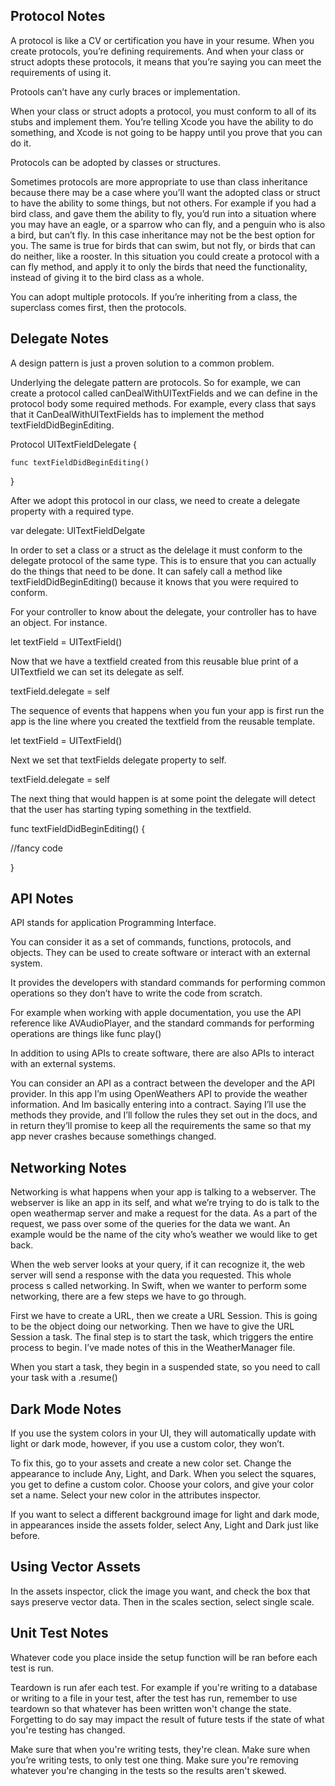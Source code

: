 ## **Protocol Notes**

A protocol is like a CV or certification you have in your resume. When you create protocols, you’re defining requirements. And when your class or struct adopts these protocols, it means that you’re saying you can meet the requirements of using it.

Protools can’t have any curly braces or implementation. 

When your class or struct adopts a protocol, you must conform to all of its stubs and implement them. You’re telling Xcode you have the ability to do something, and Xcode is not going to be happy until you prove that you can do it.

Protocols can be adopted by classes or structures. 

Sometimes protocols are more appropriate to use than class inheritance because there may be a case where you’ll want the adopted class or struct to have the ability to some things, but not others. For example if you had a bird class, and gave them the ability to fly, you’d run into a situation where you may have an eagle, or a sparrow who can fly, and a penguin who is also a bird, but can’t fly. In this case inheritance may not be the best option for you. The same is true for birds that can swim, but not fly, or birds that can do neither, like a rooster. In this situation you could create a protocol with a can fly method, and apply it to only the birds that need the functionality, instead of giving it to the bird class as a whole.

You can adopt multiple protocols. If you’re inheriting from a class, the superclass comes first, then the protocols.

## **Delegate Notes**

A design pattern is just a proven solution to a common problem.

Underlying the delegate pattern are protocols. So for example, we can create a protocol called canDealWithUITextFields and we can define in the protocol body some required methods. For example, every class that says that it CanDealWithUITextFields has to implement the method textFieldDidBeginEditing.

Protocol UITextFieldDelegate {

    func textFieldDidBeginEditing()
}

After we adopt this protocol in our class, we need to create a delegate property with a required type.

var delegate: UITextFieldDelgate

In order to set a class or a struct as the delelage it must conform to the delegate protocol of the same type. This is to ensure that you can actually do the things that need to be done. It can safely call a method like textFieldDidBeginEditing() because it knows that you were required to conform.

For your controller to know about the delegate, your controller has to have an object. For instance.

let textField = UITextField()

Now that we have a textfield created from this reusable blue print of a UITextfield we can set its delegate as self.

textField.delegate = self 

The sequence of events that happens when you fun your app is first run the app is the line where you created the textfield from the reusable template.

let textField = UITextField()

Next we set that textFields delegate property to self.

textField.delegate = self 

The next thing that would happen is at some point the delegate will detect that the user has starting typing something in the textfield.

func textFieldDidBeginEditing() {

//fancy code 

}

## **API Notes**

API stands for application Programming Interface.

You can consider it as a set of commands, functions, protocols, and objects. They can be used to create software or interact with an external system.

It provides the developers with standard commands for performing common operations so they don’t have to write the code from scratch.

For example when working with apple documentation, you use the API reference like AVAudioPlayer, and the standard commands for performing operations are things like func play()

In addition to using APIs to create software, there are also APIs to interact with an external systems.

You can consider an API as a contract between the developer and the API provider. In this app I’m using OpenWeathers API to provide the weather information. And Im basically entering into a contract. Saying I’ll use the methods they provide, and I’ll follow the rules they set out in the docs, and in return they’ll promise to keep all the requirements the same so that my app never crashes because somethings changed.

## **Networking Notes**

Networking is what happens when your app is talking to a webserver. The webserver is like an app in its self, and what we’re trying to do is talk to the open weathermap server and make a request for the data. As a part of the request, we pass over some of the queries for the data we want. An example would be the name of the city who’s weather we would like to get back.

When the web server looks at your query, if it can recognize it, the web server will send a response  with the data you requested. This whole process s called networking. In Swift, when we wanter to perform some networking, there are a few steps we have to go through. 

First we have to create a URL, then we create a URL Session. This is going to be the object doing our networking. Then we have to give the URL Session a task. The final step is to start the task, which triggers the entire process to begin. I’ve made notes of this in the WeatherManager file.

When you start a task, they begin in a suspended state, so you need to call your task with a .resume()

## **Dark Mode Notes**

If you use the system colors in your UI, they will automatically update with light or dark mode, however, if you use a custom color, they won’t.

To fix this, go to your assets and create a new color set. Change the appearance to include Any, Light, and Dark. When you select the squares, you get to define a custom color. Choose your colors, and give your color set a name. Select your new color in the attributes inspector.

If you want to select a different background image for light and dark mode, in appearances inside the assets folder, select Any, Light and Dark just like before. 


## **Using Vector Assets**

In the assets inspector, click the image you want, and check the box that says preserve vector data.  Then in the scales section, select single scale.

## **Unit Test Notes**

Whatever code you place inside the setup function will be ran before each test is run.

Teardown is run afer each test. For example if you're writing to a database or writing to a file in your test, after the test has run, remember to use teardown so that whatever has been written won't change the state. Forgetting to do say may impact the result of future tests if the state of what you're testing has changed.

Make sure that when you're writing tests, they're clean. Make sure when you’re writing tests, to only test one thing. Make sure you're removing whatever you're changing in the tests so the results aren't skewed. 
